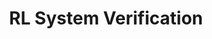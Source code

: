 ---
title: RL System Verification
summary: 
show_date: false
image:
  filename: rl_system.jpg
  focal_point: Smart
  placement: 1
---